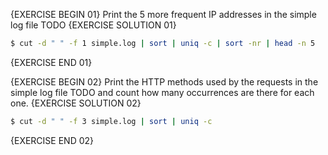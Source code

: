 {EXERCISE BEGIN 01}
Print the 5 more frequent IP addresses in the simple log file TODO
{EXERCISE SOLUTION 01}
``` sh
$ cut -d " " -f 1 simple.log | sort | uniq -c | sort -nr | head -n 5
```
{EXERCISE END 01}

{EXERCISE BEGIN 02}
Print the HTTP methods used by the requests in the simple log file TODO and count how many occurrences are there for each one.
{EXERCISE SOLUTION 02}
``` sh
$ cut -d " " -f 3 simple.log | sort | uniq -c
```
{EXERCISE END 02}
